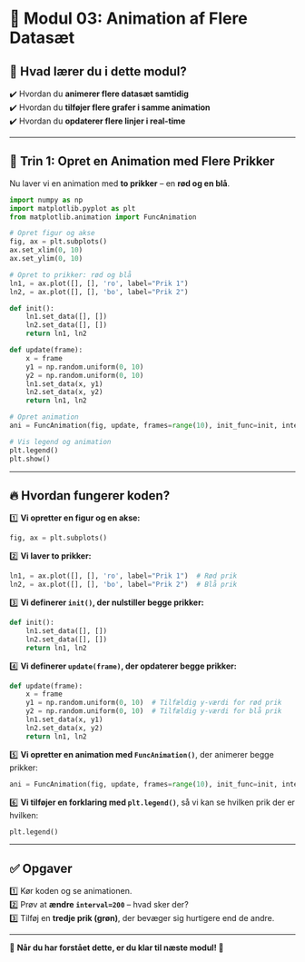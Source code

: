 # 🔵 Modul 03: Animation af Flere Datasæt

## 📌 Hvad lærer du i dette modul?
✔️ Hvordan du **animerer flere datasæt samtidig**  
✔️ Hvordan du **tilføjer flere grafer i samme animation**  
✔️ Hvordan du **opdaterer flere linjer i real-time**  

---

## 📌 Trin 1: Opret en Animation med Flere Prikker
Nu laver vi en animation med **to prikker** – en **rød og en blå**.

```python
import numpy as np
import matplotlib.pyplot as plt
from matplotlib.animation import FuncAnimation

# Opret figur og akse
fig, ax = plt.subplots()
ax.set_xlim(0, 10)
ax.set_ylim(0, 10)

# Opret to prikker: rød og blå
ln1, = ax.plot([], [], 'ro', label="Prik 1")
ln2, = ax.plot([], [], 'bo', label="Prik 2")

def init():
    ln1.set_data([], [])
    ln2.set_data([], [])
    return ln1, ln2

def update(frame):
    x = frame
    y1 = np.random.uniform(0, 10)
    y2 = np.random.uniform(0, 10)
    ln1.set_data(x, y1)
    ln2.set_data(x, y2)
    return ln1, ln2

# Opret animation
ani = FuncAnimation(fig, update, frames=range(10), init_func=init, interval=500, blit=True)

# Vis legend og animation
plt.legend()
plt.show()
```

---

## 🔥 Hvordan fungerer koden?
1️⃣ **Vi opretter en figur og en akse:**  
   ```python
   fig, ax = plt.subplots()
   ```

2️⃣ **Vi laver to prikker:**  
   ```python
   ln1, = ax.plot([], [], 'ro', label="Prik 1")  # Rød prik
   ln2, = ax.plot([], [], 'bo', label="Prik 2")  # Blå prik
   ```

3️⃣ **Vi definerer `init()`, der nulstiller begge prikker:**  
   ```python
   def init():
       ln1.set_data([], [])
       ln2.set_data([], [])
       return ln1, ln2
   ```

4️⃣ **Vi definerer `update(frame)`, der opdaterer begge prikker:**  
   ```python
   def update(frame):
       x = frame
       y1 = np.random.uniform(0, 10)  # Tilfældig y-værdi for rød prik
       y2 = np.random.uniform(0, 10)  # Tilfældig y-værdi for blå prik
       ln1.set_data(x, y1)
       ln2.set_data(x, y2)
       return ln1, ln2
   ```

5️⃣ **Vi opretter en animation med `FuncAnimation()`**, der animerer begge prikker:  
   ```python
   ani = FuncAnimation(fig, update, frames=range(10), init_func=init, interval=500, blit=True)
   ```

6️⃣ **Vi tilføjer en forklaring med `plt.legend()`**, så vi kan se hvilken prik der er hvilken:  
   ```python
   plt.legend()
   ```

---

## ✅ Opgaver
1️⃣ Kør koden og se animationen.  
2️⃣ Prøv at **ændre `interval=200`** – hvad sker der?  
3️⃣ Tilføj en **tredje prik (grøn)**, der bevæger sig hurtigere end de andre.  

---

🔹 **Når du har forstået dette, er du klar til næste modul! 🚀**
